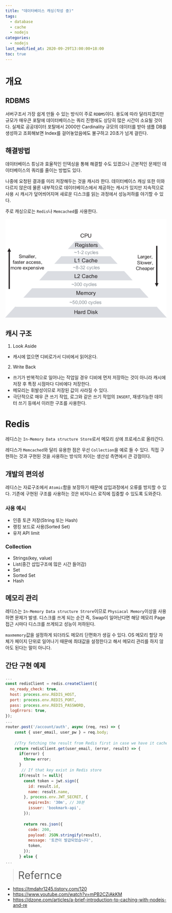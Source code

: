```yaml
---
title: "데이터베이스 캐싱(작성 중)"
tags:
  - database
  - cache
  - nodejs
categories:
  - nodejs
last_modified_at: 2020-09-29T13:00:00+18:00
toc: true
---
```


# 개요

## RDBMS

서버구조서 가장 쉽게 만들 수 있는 방식이 주로 `RDBMS`이다.
용도에 따라 달라지겠지만 규모가 매우큰 포탈에 데이터베이스는 쿼리 진행에도 상당히 많은 시간이 소요될 것이다.
실제로 공공데이터 포탈에서 2000만 Cardinality 규모의 데이터를 받아 샘플 DB를 생성하고 조회해보면 Index를 걸어놓았음에도 불구하고 20초가 넘게 걸린다.

## 해결방법

데이터베이스 튜닝과 효율적인 인덱싱을 통해 해결할 수도 있겠으나 근본적인 문제인 데이터베이스의 쿼리를 줄이는 방법도 있다.

나중에 요청된 결과를 미리 저장해두는 것을 캐시라 한다.
데이터베이스 캐싱 또한 이와 다르지 않은데 물론 내부적으로 데이터베이스에서 제공하는 캐시가 있지만
지속적으로 사용 시 캐시가 덮어씌어지며 새로운 디스크를 읽는 과정에서 성능저하를 야기할 수 있다.

주로 캐싱으로는 `Redis`나 `Memcached`를 사용한다.

![이미지1](/assets/images/memory-hierarchy.png)

## 캐시 구조

1. Look Aside
- 캐시에 없으면 디비로가서 디비에서 읽어온다.
2. Write Back
- 쓰기가 반복적으로 일어나는 작업일 경우 디비에 먼저 저장하는 것이 아니라 캐시에 저장 후 특정 시점마다 디비에다 저장한다.
- 메모리는 휘발성이므로 저장된 값이 사라질 수 있다.
- 극단적으로 매우 큰 쓰기 작업, 로그와 같은 쓰기 작업의 `INSERT`, 재생가능한 데이터 쓰기 등에서 이러한 구조를 사용한다.


# Redis
레디스는 `In-Memory Data structure Store`로서 메모리 상에 프로세스로 올라간다.

레디스가 `Memcached`와 달리 유용한 점은 우선 `Collection`을 예로 들 수 있다.
직접 구현하는 것과 구현된 것을 사용하는 방식의 차이는 생산성 측면에서 큰 강점이다.

## 개발의 편의성

레디스는 자료구조에서 `Atomic`함을 보장하기 때문에 삽입과정에서 오류를 방지할 수 있다.
기존에 구현된 구조를 사용하는 것은 비지니스 로직에 집중할 수 있도록 도와준다.

### 사용 예시

- 인증 토큰 저장(String 또는 Hash)
- 랭킹 보드로 사용(Sorted Set)
- 유저 API limit

### Collection
- Strings(key, value)
- List(중간 삽입구조에 많은 시간 들어감)
- Set
- Sorted Set
- Hash

## 메모리 관리

레디스는 `In-Memory Data structure Strore`이므로 `Physiacal Memory`이상을 사용하면 문제가 발생.
디스크를 쓰게 되는 순간 즉, Swap이 일어난다면 해당 메모리 Page 접근 시마다 디스크를 쓰게되고 성능이 저하된다.

`maxmemory`값을 설정하게 되더라도 메모리 단편화가 생길 수 있다. OS 메모리 할당 자체가 페이지 단위로 일어나기 때문에 최대값을 설정한다고 해서
메모리 관리를 하지 않아도 된다는 말이 아니다.


## 간단 구현 예제

```javascript
...
const redisClient = redis.createClient({
  no_ready_check: true,
  host: process.env.REDIS_HOST,
  port: process.env.REDIS_PORT,
  pass: process.env.REDIS_PASSWORD,
  logErrors: true,
});
...
router.post('/account/auth', async (req, res) => {
    const { user_email, user_pw } = req.body;

    //Try fetching the result from Redis first in case we have it cached
    return redisClient.get(user_email, (error, result) => {
      if(error) {
        throw error;
      }
       // If that key exist in Redis store
      if(result != null){
        const token = jwt.sign({
          id: result.id,
          name: result.name,
        }, process.env.JWT_SECRET, {
          expiresIn: '30m', // 30분
          issuer: 'bookmark-api',
        });

        return res.json({
          code: 200,
          payload: JSON.stringify(result),
          message: '토큰이 발급되었습니다',
          token,
        });
      } else {
...
```

><font size="6">Refernce</font>
- https://tmdahr1245.tistory.com/120
- https://www.youtube.com/watch?v=mPB2CZiAkKM
- https://dzone.com/articles/a-brief-introduction-to-caching-with-nodejs-and-re
